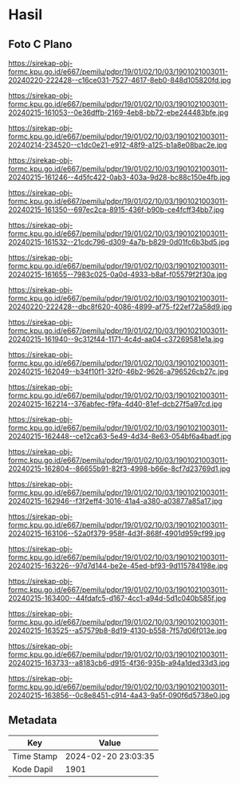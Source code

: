 # Hasil

## Foto C Plano

https://sirekap-obj-formc.kpu.go.id/e667/pemilu/pdpr/19/01/02/10/03/1901021003011-20240220-222428--c16ce031-7527-4617-8eb0-848d105820fd.jpg

https://sirekap-obj-formc.kpu.go.id/e667/pemilu/pdpr/19/01/02/10/03/1901021003011-20240215-161053--0e36dffb-2169-4eb8-bb72-ebe244483bfe.jpg

https://sirekap-obj-formc.kpu.go.id/e667/pemilu/pdpr/19/01/02/10/03/1901021003011-20240214-234520--c1dc0e21-e912-48f9-a125-b1a8e08bac2e.jpg

https://sirekap-obj-formc.kpu.go.id/e667/pemilu/pdpr/19/01/02/10/03/1901021003011-20240215-161246--4d5fc422-0ab3-403a-9d28-bc88c150e4fb.jpg

https://sirekap-obj-formc.kpu.go.id/e667/pemilu/pdpr/19/01/02/10/03/1901021003011-20240215-161350--697ec2ca-8915-436f-b90b-ce4fcff34bb7.jpg

https://sirekap-obj-formc.kpu.go.id/e667/pemilu/pdpr/19/01/02/10/03/1901021003011-20240215-161532--21cdc796-d309-4a7b-b829-0d01fc6b3bd5.jpg

https://sirekap-obj-formc.kpu.go.id/e667/pemilu/pdpr/19/01/02/10/03/1901021003011-20240215-161655--7983c025-0a0d-4933-b8af-f05579f2f30a.jpg

https://sirekap-obj-formc.kpu.go.id/e667/pemilu/pdpr/19/01/02/10/03/1901021003011-20240220-222428--dbc8f620-4086-4899-af75-f22ef72a58d9.jpg

https://sirekap-obj-formc.kpu.go.id/e667/pemilu/pdpr/19/01/02/10/03/1901021003011-20240215-161940--9c312f44-1171-4c4d-aa04-c37269581e1a.jpg

https://sirekap-obj-formc.kpu.go.id/e667/pemilu/pdpr/19/01/02/10/03/1901021003011-20240215-162049--b34f10f1-32f0-46b2-9626-a796526cb27c.jpg

https://sirekap-obj-formc.kpu.go.id/e667/pemilu/pdpr/19/01/02/10/03/1901021003011-20240215-162214--376abfec-f9fa-4d40-81ef-dcb27f5a97cd.jpg

https://sirekap-obj-formc.kpu.go.id/e667/pemilu/pdpr/19/01/02/10/03/1901021003011-20240215-162448--ce12ca63-5e49-4d34-8e63-054bf6a4badf.jpg

https://sirekap-obj-formc.kpu.go.id/e667/pemilu/pdpr/19/01/02/10/03/1901021003011-20240215-162804--86655b91-82f3-4998-b66e-8cf7d23769d1.jpg

https://sirekap-obj-formc.kpu.go.id/e667/pemilu/pdpr/19/01/02/10/03/1901021003011-20240215-162946--f3f2eff4-3016-41a4-a380-a03877a85a17.jpg

https://sirekap-obj-formc.kpu.go.id/e667/pemilu/pdpr/19/01/02/10/03/1901021003011-20240215-163106--52a0f379-958f-4d3f-868f-4901d959cf99.jpg

https://sirekap-obj-formc.kpu.go.id/e667/pemilu/pdpr/19/01/02/10/03/1901021003011-20240215-163226--97d7d144-be2e-45ed-bf93-9d115784198e.jpg

https://sirekap-obj-formc.kpu.go.id/e667/pemilu/pdpr/19/01/02/10/03/1901021003011-20240215-163400--44fdafc5-d167-4cc1-a94d-5d1c040b585f.jpg

https://sirekap-obj-formc.kpu.go.id/e667/pemilu/pdpr/19/01/02/10/03/1901021003011-20240215-163525--a57579b8-8d19-4130-b558-7f57d06f013e.jpg

https://sirekap-obj-formc.kpu.go.id/e667/pemilu/pdpr/19/01/02/10/03/1901021003011-20240215-163733--a8183cb6-d915-4f36-935b-a94a1ded33d3.jpg

https://sirekap-obj-formc.kpu.go.id/e667/pemilu/pdpr/19/01/02/10/03/1901021003011-20240215-163856--0c8e8451-c914-4a43-9a5f-090f6d5738e0.jpg


## Metadata

| Key        | Value               |
| ---------- | ------------------- |
| Time Stamp | 2024-02-20 23:03:35 |
| Kode Dapil | 1901                |



